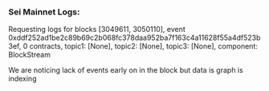 ### Sei Mainnet Logs:

Requesting logs for blocks [3049611, 3050110], event 0xddf252ad1be2c89b69c2b068fc378daa952ba7f163c4a11628f55a4df523b3ef, 0 contracts, topic1: [None], topic2: [None], topic3: [None], component: BlockStream

We are noticing lack of events early on in the block but data is graph is indexing 